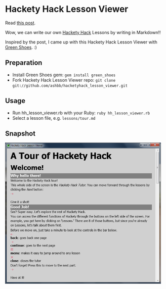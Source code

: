 Hackety Hack Lesson Viewer
=====================

Read [this post](http://librelist.com/browser//hacketyhack/2011/10/18/gearing-up-for-1-1/).

Wow, we can write our own [Hackety Hack](https://github.com/hacketyhack/hacketyhack) Lessons by writing in Markdown!!

Inspired by the post, I came up with this Hackety Hack Lesson Viewer with [Green Shoes](https://github.com/ashbb/green_shoes). :)

Preparation
-----------

- Install Green Shoes gem: `gem install green_shoes`    
- Fork Hackety Hack Lesson Viewer repo: `git clone git://github.com/ashbb/hacketyhack_lesson_viewer.git`

Usage
------

- Run hh_lesson_viewer.rb with your Ruby: `ruby hh_lesson_viewer.rb`
- Select a lesson file, e.g. `lessons/tour.md`

Snapshot
---------

![snapshot](https://github.com/ashbb/hacketyhack_lesson_viewer/raw/master/hacketyhack_lesson_viewer.png)


